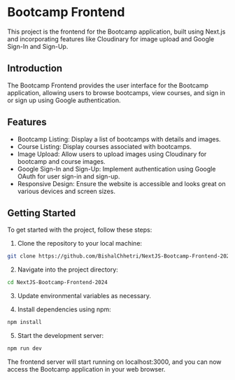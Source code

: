 # Bootcamp Frontend

This project is the frontend for the Bootcamp application, built using Next.js and incorporating features like Cloudinary for image upload and Google Sign-In and Sign-Up.

## Introduction

The Bootcamp Frontend provides the user interface for the Bootcamp application, allowing users to browse bootcamps, view courses, and sign in or sign up using Google authentication.

## Features

- Bootcamp Listing: Display a list of bootcamps with details and images.
- Course Listing: Display courses associated with bootcamps.
- Image Upload: Allow users to upload images using Cloudinary for bootcamp and course images.
- Google Sign-In and Sign-Up: Implement authentication using Google OAuth for user sign-in and sign-up.
- Responsive Design: Ensure the website is accessible and looks great on various devices and screen sizes.


## Getting Started

To get started with the project, follow these steps:

1. Clone the repository to your local machine:
```bash
git clone https://github.com/BishalChhetri/NextJS-Bootcamp-Frontend-2024.git
```
2. Navigate into the project directory:
```bash
cd NextJS-Bootcamp-Frontend-2024
```
3. Update environmental variables as necessary.
   
5. Install dependencies using npm:
```bash
npm install
```
5. Start the development server:
```bash
npm run dev
```
The frontend server will start running on localhost:3000, and you can now access the Bootcamp application in your web browser.
